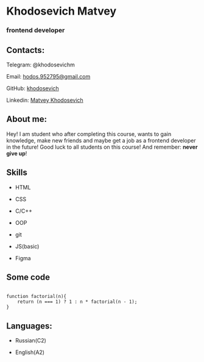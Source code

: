 # Khodosevich Matvey

### **frontend developer**

## Contacts:

Telegram: @khodosevichm

Email: hodos.952795@gmail.com

GitHub: [khodosevich](https://github.com/khodosevich)

Linkedin: [Matvey Khodosevich](https://www.linkedin.com/in/matvey-khodosevich-30b2a7239/)


## About me:

Hey! I am student who after completing this course, wants to gain knowledge, make new friends and maybe get a job as a frontend developer in the future! Good luck to all students on this course! And remember: **never give up**!


## Skills

* HTML

* CSS

* C/C++

* OOP

* git

* JS(basic)

* Figma


## Some code

```

function factorial(n){
    return (n === 1) ? 1 : n * factorial(n - 1);
}

```

## Languages:

* Russian(C2)

* English(A2)